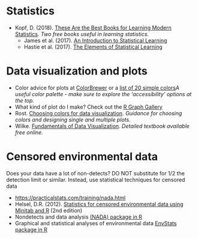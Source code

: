# Statistics
- Kopf, D. (2018). [These Are the Best Books for Learning Modern Statistics](https://getpocket.com/explore/item/these-are-the-best-books-for-learning-modern-statistics-and-they-re-all-free). _Two free books useful in learning statistics._
  - James et al. (2017). [An Introduction to Statistical Learning](http://faculty.marshall.usc.edu/gareth-james/ISL/ISLR%20Seventh%20Printing.pdf)
  - Hastie et al. (2017). [The Elements of Statistical Learning](https://web.stanford.edu/~hastie/ElemStatLearn/printings/ESLII_print12.pdf) 

# Data visualization and plots
- Color advice for plots at [ColorBrewer](http://colorbrewer2.org/#type=sequential&scheme=BuGn&n=3) or a [list of 20 simple colors](https://sashat.me/2017/01/11/list-of-20-simple-distinct-colors/)_A useful color palette - make sure to explore the 'accessibility' options at the top._
- What kind of plot do I make? Check out the [R Graph Gallery](https://www.r-graph-gallery.com/)
 - Rost. [Choosing colors for data visualization](https://blog.datawrapper.de/colors/). _Guidance for choosing colors and designing single and multiple plots._
 - Wilke. [Fundamentals of Data Visualization](https://serialmentor.com/dataviz/). _Detailed textbook available free online._ 

# Censored environmental data
Does your data have a lot of non-detects? DO NOT substitute for 1/2 the detection limit or similar. Instead, use statistical techniques for censored data
- https://practicalstats.com/training/nada.html
- Helsel, D.R. (2012). [Statistics for censored environmental data using Minitab and R](https://www.amazon.com/Statistics-Censored-Environmental-Using-Minitab/dp/0470479884) (2nd edition)
- Nondetects and data analysis [(NADA) package in R](https://cran.r-project.org/web/packages/NADA/NADA.pdf)
- Graphical and statistical analyses of environmental data [EnvStats package in R](https://cran.r-project.org/web/packages/EnvStats/index.html)
